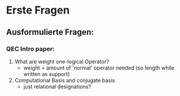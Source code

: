 # Erste Fragen

## Ausformulierte Fragen:

### QEC Intro paper:

1. What are weight one-logical Operator?
    + weight = amount of 'normal' operator needed (so length while written as support)
2. Computational Basis and conjugate basis 
    + just relational designations?





